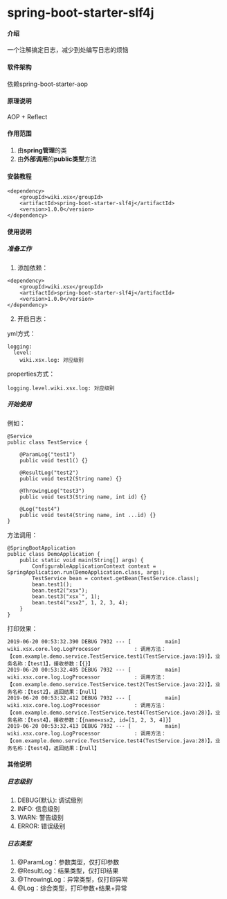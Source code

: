 # spring-boot-starter-slf4j

#### 介绍
一个注解搞定日志，减少到处编写日志的烦恼

#### 软件架构
依赖spring-boot-starter-aop

#### 原理说明
AOP + Reflect

#### 作用范围
1. 由**spring管理**的类
2. 由**外部调用**的**public类型**方法

#### 安装教程

```
<dependency>
    <groupId>wiki.xsx</groupId>
    <artifactId>spring-boot-starter-slf4j</artifactId>
    <version>1.0.0</version>
</dependency>
```

#### 使用说明

##### 准备工作
1. 添加依赖：

```
<dependency>
    <groupId>wiki.xsx</groupId>
    <artifactId>spring-boot-starter-slf4j</artifactId>
    <version>1.0.0</version>
</dependency>
```
2. 开启日志：

yml方式：

```
logging:
  level:
    wiki.xsx.log: 对应级别
```
properties方式：

```
logging.level.wiki.xsx.log: 对应级别
```

##### 开始使用

例如：
```
@Service
public class TestService {

    @ParamLog("test1")
    public void test1() {}

    @ResultLog("test2")
    public void test2(String name) {}

    @ThrowingLog("test3")
    public void test3(String name, int id) {}

    @Log("test4")
    public void test4(String name, int ...id) {}
}
```

方法调用：
```
@SpringBootApplication
public class DemoApplication {
    public static void main(String[] args) {
        ConfigurableApplicationContext context = SpringApplication.run(DemoApplication.class, args);
        TestService bean = context.getBean(TestService.class);
        bean.test1();
        bean.test2("xsx");
        bean.test3("xsx`", 1);
        bean.test4("xsx2", 1, 2, 3, 4);
    }
}
```

打印效果：
```
2019-06-20 00:53:32.390 DEBUG 7932 --- [           main] wiki.xsx.core.log.LogProcessor           : 调用方法：【com.example.demo.service.TestService.test1(TestService.java:19)】，业务名称：【test1】，接收参数：【{}】
2019-06-20 00:53:32.405 DEBUG 7932 --- [           main] wiki.xsx.core.log.LogProcessor           : 调用方法：【com.example.demo.service.TestService.test2(TestService.java:22)】，业务名称：【test2】，返回结果：【null】
2019-06-20 00:53:32.412 DEBUG 7932 --- [           main] wiki.xsx.core.log.LogProcessor           : 调用方法：【com.example.demo.service.TestService.test4(TestService.java:28)】，业务名称：【test4】，接收参数：【{name=xsx2, id=[1, 2, 3, 4]}】
2019-06-20 00:53:32.413 DEBUG 7932 --- [           main] wiki.xsx.core.log.LogProcessor           : 调用方法：【com.example.demo.service.TestService.test4(TestService.java:28)】，业务名称：【test4】，返回结果：【null】
```

#### 其他说明

##### 日志级别
1. DEBUG(默认): 调试级别
2. INFO: 信息级别
3. WARN: 警告级别
4. ERROR: 错误级别

##### 日志类型
1. @ParamLog：参数类型，仅打印参数
2. @ResultLog：结果类型，仅打印结果
3. @ThrowingLog：异常类型，仅打印异常
4. @Log：综合类型，打印参数+结果+异常